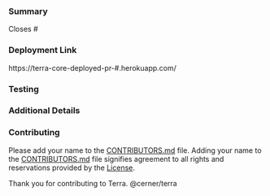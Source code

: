 ### Summary
<!--- Summarize and explain the reason behind these code changes. What are the changes, and why are they necessary? -->


<!--- Include any issue addressed by this pull request. -->
<!--- Example: Closes #45 -->
Closes #

### Deployment Link
<!---Include the deployment link, if applicable. -->
<!--- Example: https://terra-core-deployed-pr-45.herokuapp.com/ -->
https://terra-core-deployed-pr-#.herokuapp.com/

### Testing
<!-- Demonstrate that these changes are stable. How have these changes been verified? -->

### Additional Details
<!-- List anything else that is relevant to this issue. Additional information will help us better understand your changes and speed up the review process. -->

### Contributing
Please add your name to the [CONTRIBUTORS.md] file. Adding your name to the [CONTRIBUTORS.md] file signifies agreement to all rights and reservations provided by the [License].

Thank you for contributing to Terra.
@cerner/terra

[CONTRIBUTORS.md]: ../CONTRIBUTORS.md
[License]: ../LICENSE
